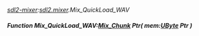 _[sdl2-mixer](../../modules/sdl2-mixer/sdl2-mixer-module.md):[sdl2.mixer](../../modules/sdl2/sdl2-mixer.md).Mix\_QuickLoad\_WAV_
##### Function Mix\_QuickLoad\_WAV:[Mix_Chunk](../../modules/sdl2-mixer/sdl2-mixer-mix_chunk.md) Ptr( mem:[UByte](../../modules/wonkey/wonkey-types-ubyte.md) Ptr )
